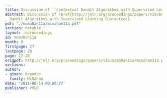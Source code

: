 ```yaml
---
title: Discussion of ``Contextual Bandit Algorithms with Supervised Learning Guarantees''
abstract: Discussion of \href{http://jmlr.org/proceedings/papers/v15/beygelzimer11a.html}{Contextual
  Bandit Algorithms with Supervised Learning Guarantees}.
pdf: "./mcmahan11a/mcmahan11a.pdf"
section: notable
layout: inproceedings
id: mcmahan11a
month: 0
firstpage: 27
lastpage: 28
page: 27-28
origpdf: http://jmlr.org/proceedings/papers/v15/mcmahan11a/mcmahan11a.pdf
sections: 
author:
- given: Brendan
  family: McMahan
date: '2011-06-14 00:00:27'
publisher: PMLR
---
```


